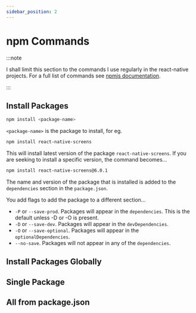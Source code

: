 ```yaml
---
sidebar_position: 2
---
```


# npm Commands

:::note

I shall limit this section to the commands I use regularly in the react-native projects. For a full list of commands see [npmjs documentation](https://docs.npmjs.com/cli/v8/commands/npm-install).

:::

## Install Packages

```bash
npm install <package-name>   
```

```<package-name>``` is the package to install, for eg.

```bash
npm install react-native-screens
```

This will install latest version of the package ```react-native-screens```. If you are seeking to install a specific version, the command becomes...

```bash
npm install react-native-screens@6.0.1
```

The name and version of the package that is installed is added to the ```dependencies``` section in the ```package.json```.

You add flags to add the package to a different section...

* ```-P``` or ```--save-prod```. Packages will appear in the ```dependencies```. This is the default unless -D or -O is present.
* ```-D``` or ```--save-dev```. Packages will appear in the ```devDependencies```.
* ```-O``` or ```--save-optional```. Packages will appear in the ```optionalDependencies```.
* ```--no-save```. Packages will not appear in any of the ```dependencies```.

## Install Packages Globally



## Single Package



## All from package.json

